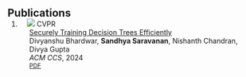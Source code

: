 <h2 id="publications" style="margin: 2px 0px -15px;">Publications</h2>

<div class="publications">
<ol class="bibliography">

<li>
<div class="pub-row">

  <div class="col-sm-3 abbr" style="position: relative;padding-right: 15px;padding-left: 15px;">
    <img src="assets/img/teaser_example.png" class="teaser img-fluid z-depth-1">
    <abbr class="badge">CVPR</abbr>
  </div>

  <div class="col-sm-9" style="position: relative;padding-right: 15px;padding-left: 20px;">
    <div class="title"><a href="https://eprint.iacr.org/2024/1077">Securely Training Decision Trees Efficiently</a></div>
    <div class="author">Divyanshu Bhardwar, <strong>Sandhya Saravanan</strong>, Nishanth Chandran, Divya Gupta</div>
    <div class="periodical"><em>ACM CCS</em>, 2024</div>
    <div class="links">
      <a href="https://eprint.iacr.org/2024/1077" class="btn btn-sm z-depth-0" role="button" target="_blank" style="font-size:12px;">PDF</a>
      <!-- <strong><i style="color:#e74d3c">Oral Presentation</i></strong> -->
    </div>
  </div>
</div>
</li>
  
<br>

</ol>
</div>

